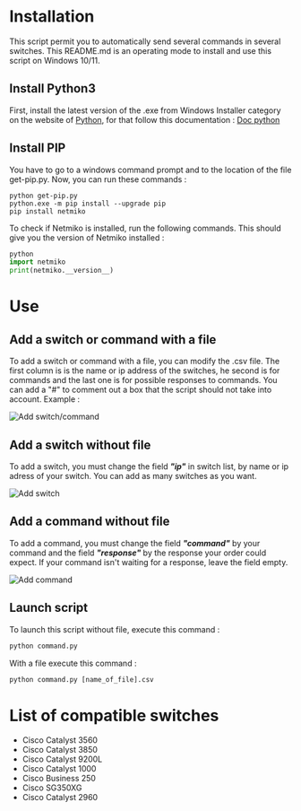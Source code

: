 # Installation

This script permit you to automatically send several commands in several switches. This README.md is an operating mode to install and use this script on Windows 10/11.

## Install Python3

First, install the latest version of the .exe from Windows Installer category on the website of [Python](https://www.python.org/downloads/windows/), for that follow this documentation : [Doc python](https://phoenixnap.com/kb/how-to-install-python-3-windows) 

## Install PIP

You have to go to a windows command prompt and to the location of the file get-pip.py. Now, you can run these commands : 

```pyhton
python get-pip.py
python.exe -m pip install --upgrade pip
pip install netmiko
```

To check if Netmiko is installed, run the following commands. This should give you the version of Netmiko installed :
```python
python
import netmiko
print(netmiko.__version__) 
```

# Use

## Add a switch or command with a file

To add a switch or command with a file, you can modify the .csv file. The first column is is the name or ip address of the switches, he second is for commands and the last one is for possible responses to commands. You can add a "#" to comment out a box that the script should not take into account. Example :

![Add switch/command](https://github.com/cbureau-gpsea/automatic_commands_switches/blob/main/img/with_file.png)

## Add a switch without file

To add a switch, you must change the field ***"ip"*** in switch list, by name or ip adress of your switch. You can add as many switches as you want.

![Add switch](https://github.com/cbureau-gpsea/automatic_commands_switches/blob/main/img/switch.png)

## Add a command without file

To add a command, you must change the field ***"command"*** by your command and the field ***"response"*** by the response your order could expect. If your command isn't waiting for a response, leave the field empty.

![Add command](https://github.com/cbureau-gpsea/automatic_commands_switches/blob/main/img/command.png)

## Launch script

To launch this script without file, execute this command :

```python
python command.py
```

With a file execute this command :

```python
python command.py [name_of_file].csv
```

# List of compatible switches

- Cisco Catalyst 3560
- Cisco Catalyst 3850
- Cisco Catalyst 9200L
- Cisco Catalyst 1000
- Cisco Business 250
- Cisco SG350XG
- Cisco Catalyst 2960
